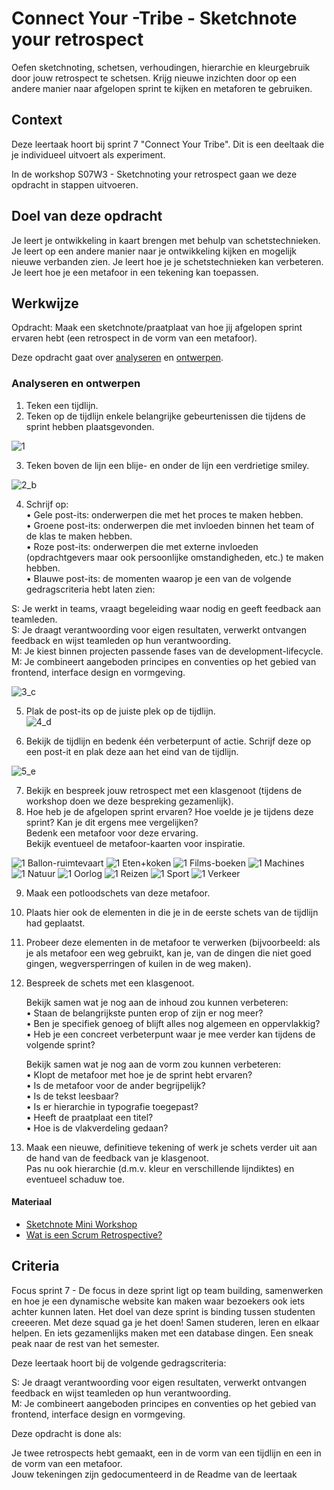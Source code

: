 

# Connect Your -Tribe - Sketchnote your retrospect

Oefen sketchnoting, schetsen, verhoudingen, hierarchie en kleurgebruik door jouw retrospect te schetsen. Krijg nieuwe inzichten door op een andere manier naar afgelopen sprint te kijken en metaforen te gebruiken.

## Context
Deze leertaak hoort bij sprint 7 "Connect Your Tribe". Dit is een deeltaak die je individueel uitvoert als experiment.

In de workshop S07W3 - Sketchnoting your retrospect gaan we deze opdracht in stappen uitvoeren.

## Doel van deze opdracht

Je leert je ontwikkeling in kaart brengen met behulp van schetstechnieken.
Je leert op een andere manier naar je ontwikkeling kijken en mogelijk nieuwe verbanden zien.
Je leert hoe je je schetstechnieken kan verbeteren.  
Je leert hoe je een metafoor in een tekening kan toepassen.  



## Werkwijze

Opdracht: Maak een sketchnote/praatplaat van hoe jij afgelopen sprint ervaren hebt (een retrospect in de vorm van een metafoor).

Deze opdracht gaat over [analyseren](#analyseren) en [ontwerpen](#ontwerpen).

### Analyseren en ontwerpen

1.	Teken een tijdlijn.  
2.	Teken op de tijdlijn enkele belangrijke gebeurtenissen die tijdens de sprint hebben plaatsgevonden.     
 
![1](https://user-images.githubusercontent.com/55133339/155741645-96a781dd-d621-4275-8f02-07f2bdbe6449.png)


3.	Teken boven de lijn een blije- en onder de lijn een verdrietige smiley.   

![2_b](https://user-images.githubusercontent.com/55133339/155741672-13e5188d-78f7-4ce8-81d4-2e1a0fb6ac86.png)



4.	Schrijf op:  
•	Gele post-its: onderwerpen die met het proces te maken hebben.  
•	Groene post-its: onderwerpen die met invloeden binnen het team of de klas te maken hebben.   
•	Roze post-its: onderwerpen die met externe invloeden (opdrachtgevers maar ook persoonlijke omstandigheden, etc.) te maken hebben.  
•	Blauwe post-its: de momenten waarop je een van de volgende gedragscriteria hebt laten zien:  

S: Je werkt in teams, vraagt begeleiding waar nodig en geeft feedback aan teamleden.  
S: Je draagt verantwoording voor eigen resultaten, verwerkt ontvangen feedback en wijst teamleden op hun verantwoording.  
M: Je kiest binnen projecten passende fases van de development-lifecycle.  
M: Je combineert aangeboden principes en conventies op het gebied van frontend, interface design en vormgeving.  

![3_c](https://user-images.githubusercontent.com/55133339/155741691-abe85faf-626a-4c75-9b55-e5fc8a158f83.png)


    
5.	Plak de post-its op de juiste plek op de tijdlijn.   
![4_d](https://user-images.githubusercontent.com/55133339/155741719-6be633bd-0b61-4548-bb88-652af3248b2e.png)

 
 

6.	Bekijk de tijdlijn en bedenk één verbeterpunt of actie. Schrijf deze op een post-it en plak deze aan het eind van de tijdlijn.    

![5_e](https://user-images.githubusercontent.com/55133339/155741749-8c48f357-6142-40e2-931c-9de2eae57213.png)

7.	Bekijk en bespreek jouw retrospect met een klasgenoot (tijdens de workshop doen we deze bespreking gezamenlijk).    
8.	Hoe heb je de afgelopen sprint ervaren? Hoe voelde je je tijdens deze sprint? Kan je dit ergens mee vergelijken?  
	Bedenk een metafoor voor deze ervaring.   
	Bekijk eventueel de metafoor-kaarten voor inspiratie.  


![1 Ballon-ruimtevaart](https://user-images.githubusercontent.com/55133339/155745108-63da44db-3733-43aa-b091-d1324fd450fd.jpg)
![1 Eten+koken](https://user-images.githubusercontent.com/55133339/155745117-4f8e8b74-0ef5-4052-a12c-2f6be674c84d.jpg)
![1 Films-boeken](https://user-images.githubusercontent.com/55133339/155745121-d369ce72-818e-44ea-b2fd-55675a536ce0.jpg)
![1 Machines](https://user-images.githubusercontent.com/55133339/155745126-6994bc8a-94a9-4d3f-a948-14078dd8a0b0.jpg)
![1 Natuur](https://user-images.githubusercontent.com/55133339/155745130-594a0125-804a-4306-b88c-2dde161be65a.jpg)
![1 Oorlog](https://user-images.githubusercontent.com/55133339/155745135-570b5720-1507-4232-bc99-6a8a5f2a0e3f.jpg)
![1 Reizen](https://user-images.githubusercontent.com/55133339/155745137-a650199f-58e4-4a0c-9766-36157c337ee5.jpg)
![1 Sport](https://user-images.githubusercontent.com/55133339/155745139-fb502e4a-9f29-483f-984c-5e141d9ea1a1.jpg)
![1 Verkeer](https://user-images.githubusercontent.com/55133339/155745141-0967e63e-7692-44e9-a15b-3ed024ab4ae2.jpg)

 
9.	Maak een potloodschets van deze metafoor.   
10.	Plaats hier ook de elementen in die je in de eerste schets van de tijdlijn had geplaatst.   
11.	Probeer deze elementen in de metafoor te verwerken (bijvoorbeeld: als je als metafoor een weg gebruikt, kan je, van de dingen die niet goed gingen, 		wegversperringen of kuilen in de weg maken). 
 
12.	Bespreek de schets met een klasgenoot.  

	Bekijk samen wat je nog aan de inhoud zou kunnen verbeteren:   
•	Staan de belangrijkste punten erop of zijn er nog meer?  
•	Ben je specifiek genoeg of blijft alles nog algemeen en oppervlakkig?  
•	Heb je een concreet verbeterpunt waar je mee verder kan tijdens de volgende sprint?  

	Bekijk samen wat je nog aan de vorm zou kunnen verbeteren:   
•	Klopt de metafoor met hoe je de sprint hebt ervaren?  
•	Is de metafoor voor de ander begrijpelijk?  
•	Is de tekst leesbaar?  
•	Is er hierarchie in typografie toegepast?  
•	Heeft de praatplaat een titel?  
•	Hoe is de vlakverdeling gedaan?  

11.	Maak een nieuwe, definitieve tekening of werk je schets verder uit aan de hand van de feedback van je klasgenoot.  
	Pas nu ook hierarchie (d.m.v. kleur en verschillende lijndiktes) en eventueel schaduw toe.   
	
	
#### Materiaal 

- [Sketchnote Mini Workshop](https://www.youtube.com/watch?v=39Xq4tSQ31A&t=451s)
- [Wat is een Scrum Retrospective?](https://agilescrumgroup.nl/retrospective-vormen-ideeen-voorbeelden/)


</details>



## Criteria
Focus sprint 7 - De focus in deze sprint ligt op team building, samenwerken en hoe je een dynamische website kan maken waar bezoekers ook iets achter kunnen laten. Het doel van deze sprint is binding tussen studenten creeeren. Met deze squad ga je het doen! Samen studeren, leren en elkaar helpen. En iets gezamenlijks maken met een database dingen. Een sneak peak naar de rest van het semester.

Deze leertaak hoort bij de volgende gedragscriteria:

S: Je draagt verantwoording voor eigen resultaten, verwerkt ontvangen feedback en wijst teamleden op hun verantwoording.  
M: Je combineert aangeboden principes en conventies op het gebied van frontend, interface design en vormgeving.

Deze opdracht is done als:

Je twee retrospects hebt gemaakt, een in de vorm van een tijdlijn en een in de vorm van een metafoor.  
Jouw tekeningen zijn gedocumenteerd in de Readme van de leertaak
